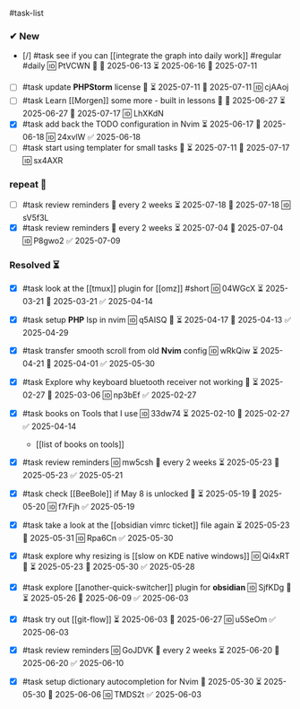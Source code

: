 #task-list

### ✔ New

- [/] #task see if you can [[integrate the graph into daily work]] #regular #daily 🆔 PtVCWN 🔼 🛫 2025-06-13 ⏳ 2025-06-16 📅 2025-07-11
- [ ] #task update **PHPStorm** license 🔼 ⏳ 2025-07-11 📅 2025-07-11 🆔 cjAAoj
- [ ] #task Learn [[Morgen]] some more - built in lessons 🔼 🛫 2025-06-27 ⏳ 2025-06-27 📅 2025-07-17 🆔 LhXKdN
- [x] #task add back the TODO configuration in Nvim ⏳ 2025-06-17 📅 2025-06-18 🆔 24xvlW ✅ 2025-06-18
- [ ] #task start using templater for small tasks 🔼 ⏳ 2025-07-11 📅 2025-07-17 🆔 sx4AXR
### repeat 🔁

- [ ] #task review reminders 🔁 every 2 weeks ⏳ 2025-07-18 📅 2025-07-18 🆔 sV5f3L
- [x] #task review reminders 🔁 every 2 weeks ⏳ 2025-07-04 📅 2025-07-04 🆔 P8gwo2 ✅ 2025-07-09

### Resolved ⏳

- [x] #task look at the [[tmux]] plugin for [[omz]] #short 🆔 04WGcX ⏳ 2025-03-21 📅 2025-03-21 ✅ 2025-04-14
- [x] #task setup **PHP** lsp in nvim 🆔 q5AISQ 🔼 ⏳ 2025-04-17 📅 2025-04-13 ✅ 2025-04-29
- [x] #task transfer smooth scroll from old **Nvim** config 🆔 wRkQiw ⏳ 2025-04-21 📅 2025-04-01 ✅ 2025-05-30
- [x] #task Explore why keyboard bluetooth receiver not working 🔼 ⏳ 2025-02-27 📅 2025-03-06 🆔 np3bEf ✅ 2025-02-27
- [x] #task books on Tools that I use 🆔 33dw74 ⏳ 2025-02-10 📅 2025-02-27 ✅ 2025-04-14
	- [[list of books on tools]]

- [x] #task review reminders 🆔 mw5csh 🔁 every 2 weeks ⏳ 2025-05-23 📅 2025-05-23 ✅ 2025-05-21
- [x] #task check [[BeeBole]] if May 8 is unlocked 🔼 ⏳ 2025-05-19 📅 2025-05-20 🆔 f7rFjh ✅ 2025-05-19
- [x] #task take a look at the [[obsidian vimrc ticket]] file again ⏳ 2025-05-23 📅 2025-05-31 🆔 Rpa6Cn ✅ 2025-05-30
- [x] #task explore why resizing is [[slow on KDE native windows]] 🆔 Qi4xRT 🔼 ⏳ 2025-05-23 📅 2025-05-30 ✅ 2025-05-28
- [x] #task explore [[another-quick-switcher]] plugin for **obsidian** 🆔 SjfKDg 🔼 ⏳ 2025-05-26 📅 2025-06-09 ✅ 2025-06-03
- [x] #task try out [[git-flow]] ⏳ 2025-06-03 📅 2025-06-27 🆔 u5SeOm ✅ 2025-06-03

- [x] #task review reminders 🆔 GoJDVK 🔁 every 2 weeks ⏳ 2025-06-20 📅 2025-06-20 ✅ 2025-06-10
- [x] #task setup dictionary autocompletion for Nvim 🛫 2025-05-30 ⏳ 2025-05-30 📅 2025-06-06 🆔 TMDS2t ✅ 2025-06-03
